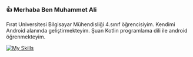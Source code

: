 ### :+1: Merhaba Ben Muhammet Ali 
Fırat Universitesi Bilgisayar Mühendisliği 4.sınıf öğrencisiyim. Kendimi Android alanında geliştirmekteyim.
Şuan Kotlin programlama dili ile android öğrenmekteyim. 

[![My Skills](https://skillicons.dev/icons?i=js,html,css,wasm)](https://skillicons.dev)
